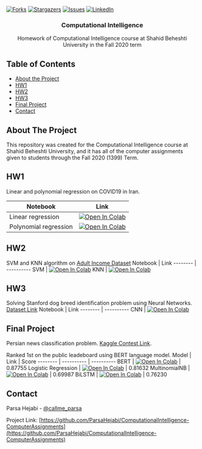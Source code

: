 [![Forks][forks-shield]][forks-url]
[![Stargazers][stars-shield]][stars-url]
[![Issues][issues-shield]][issues-url]
[![LinkedIn][linkedin-shield]][linkedin-url]

<!-- PROJECT LOGO -->
<p align="center">
  <h3 align="center">Computational Intelligence</h3>
  <p align="center">
  Homework of Computational Intelligence course at Shahid Beheshti University in the Fall 2020 term
  </p>
</p>

<!-- TABLE OF CONTENTS -->

## Table of Contents

- [About the Project](#about-the-project)
- [HW1](#HW1)
- [HW2](#HW2)
- [HW3](#HW3)
- [Final Project](#final-project)
- [Contact](#contact)

<!-- ABOUT THE PROJECT -->

## About The Project

<!-- [![Product Name Screen Shot][product-screenshot]](https://example.com) -->

This repository was created for the Computational Intelligence course at Shahid Beheshti University, and it has all of the computer assignments given to students through the Fall 2020 (1399) Term.

## HW1

Linear and polynomial regression on COVID19 in Iran.

Notebook | Link
-------- | ----------
Linear regression | [![Open In Colab](https://colab.research.google.com/assets/colab-badge.svg)](https://colab.research.google.com/github/ParsaHejabi/ComputationalIntelligence-ComputerAssignments/blob/main/HW1/COVID19_Iran_linear.ipynb)
Polynomial regression | [![Open In Colab](https://colab.research.google.com/assets/colab-badge.svg)](https://colab.research.google.com/github/ParsaHejabi/ComputationalIntelligence-ComputerAssignments/blob/main/COVID19_Iran_polynomial.ipynb)

## HW2

SVM and KNN algorithm on [Adult Income Dataset](https://sci2s.ugr.es/keel/dataset/data/missing/adult.zip)
Notebook | Link
-------- | ----------
SVM | [![Open In Colab](https://colab.research.google.com/assets/colab-badge.svg)](https://colab.research.google.com/github/ParsaHejabi/ComputationalIntelligence-ComputerAssignments/blob/main/HW2/Adult_Income_Dataset_SVM.ipynb)
KNN | [![Open In Colab](https://colab.research.google.com/assets/colab-badge.svg)](https://colab.research.google.com/github/ParsaHejabi/ComputationalIntelligence-ComputerAssignments/blob/main/HW2/Adult_Income_Dataset_KNN.ipynb)


## HW3
Solving Stanford dog breed identification problem using Neural Networks. [Dataset Link](http://vision.stanford.edu/aditya86/ImageNetDogs/)
Notebook | Link
-------- | ----------
CNN | [![Open In Colab](https://colab.research.google.com/assets/colab-badge.svg)](https://colab.research.google.com/github/ParsaHejabi/ComputationalIntelligence-ComputerAssignments/blob/main/HW3/Stanford_Dogs_Dataset.ipynb)

## Final Project
Persian news classification problem. [Kaggle Contest Link](https://www.kaggle.com/c/computational-intelligence-course-final-project/).

Ranked 1st on the public leadeboard using BERT language model.
Model | Link | Score
-------- | ---------- | ----------
BERT | [![Open In Colab](https://colab.research.google.com/assets/colab-badge.svg)](https://colab.research.google.com/github/ParsaHejabi/ComputationalIntelligence-ComputerAssignments/blob/main/FinalProject/CI_FinalProject_BERT.ipynb) | 0.87755
Logistic Regression | [![Open In Colab](https://colab.research.google.com/assets/colab-badge.svg)](https://colab.research.google.com/github/ParsaHejabi/ComputationalIntelligence-ComputerAssignments/blob/main/FinalProject/CI_FinalProject_tfidf.ipynb) | 0.81632
MultinomialNB | [![Open In Colab](https://colab.research.google.com/assets/colab-badge.svg)](https://colab.research.google.com/github/ParsaHejabi/ComputationalIntelligence-ComputerAssignments/blob/main/FinalProject/CI_FinalProject_tfidf_MultinomialNB.ipynb) | 0.69987
BiLSTM | [![Open In Colab](https://colab.research.google.com/assets/colab-badge.svg)](https://colab.research.google.com/github/ParsaHejabi/ComputationalIntelligence-ComputerAssignments/blob/main/FinalProject/CI_FinalProject_BiLSTM.ipynb) | 0.76230


<!-- CONTACT -->

## Contact

Parsa Hejabi - [@callme_parsa](https://twitter.com/callme_parsa)

Project Link: [https://github.com/ParsaHejabi/ComputationalIntelligence-ComputerAssignments](https://github.com/ParsaHejabi/ComputationalIntelligence-ComputerAssignments)

[forks-shield]: https://img.shields.io/github/forks/ParsaHejabi/ComputationalIntelligence-ComputerAssignments
[forks-url]: https://github.com/ParsaHejabi/ComputationalIntelligence-ComputerAssignments/network/members
[stars-shield]: https://img.shields.io/github/stars/ParsaHejabi/ComputationalIntelligence-ComputerAssignments
[stars-url]: https://github.com/ParsaHejabi/ComputationalIntelligence-ComputerAssignments/stargazers
[issues-shield]: https://img.shields.io/github/issues/ParsaHejabi/ComputationalIntelligence-ComputerAssignments
[issues-url]: https://github.com/ParsaHejabi/ComputationalIntelligence-ComputerAssignments/issues

[linkedin-shield]: https://img.shields.io/badge/-LinkedIn-black.svg?logo=linkedin&colorB=555
[linkedin-url]: https://www.linkedin.com/in/parsa-hejabi/
